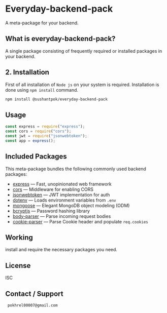 # Everyday-backend-pack

A meta-package for your backend.

## What is everyday-backend-pack?

A single package consisting of frequently required or installed packages in your backend.

## 2. Installation

First of all installation of `Node js` on your system is required.
Installation is done using `npm install` command.

```bash
npm install @sushantpok/everyday-backend-pack
```

## Usage

```js
const express = require("express");
const cors = require("cors");
const jwt = require("jsonwebtoken");
const app = express();
```

## Included Packages

This meta-package bundles the following commonly used backend packages:

- [express](https://www.npmjs.com/package/express) — Fast, unopinionated web framework
- [cors](https://www.npmjs.com/package/cors) — Middleware for enabling CORS
- [jsonwebtoken](https://www.npmjs.com/package/jsonwebtoken) — JWT implementation for auth
- [dotenv](https://www.npmjs.com/package/dotenv) — Loads environment variables from `.env`
- [mongoose](https://www.npmjs.com/package/mongoose) — Elegant MongoDB object modeling (ODM)
- [bcryptjs](https://www.npmjs.com/package/bcryptjs) — Password hashing library
- [body-parser](https://www.npmjs.com/package/body-parser) — Parse incoming request bodies
- [cookie-parser](https://www.npmjs.com/package/cookie-parser) — Parse Cookie header and populate `req.cookies`

## Working

install and require the necessary packages you need.

## License

ISC

## Contact / Support

` pokhrel00007@gmail.com`


